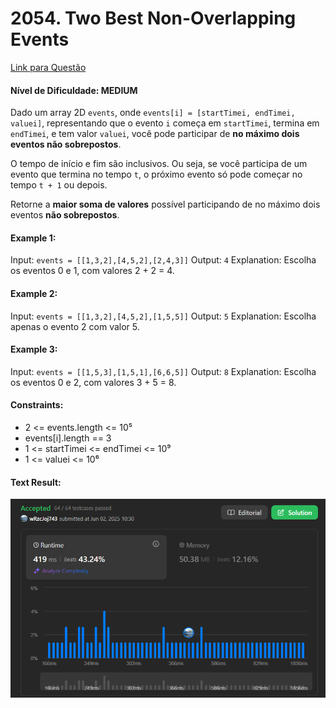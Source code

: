 # 2054. Two Best Non-Overlapping Events

[Link para Questão](https://leetcode.com/problems/two-best-non-overlapping-events/description/)

#### Nível de Dificuldade: MEDIUM

Dado um array 2D `events`, onde `events[i] = [startTimei, endTimei, valuei]`, representando que o evento `i` começa em `startTimei`, termina em `endTimei`, e tem valor `valuei`, você pode participar de **no máximo dois eventos não sobrepostos**.

O tempo de início e fim são inclusivos. Ou seja, se você participa de um evento que termina no tempo `t`, o próximo evento só pode começar no tempo `t + 1` ou depois.

Retorne a **maior soma de valores** possível participando de no máximo dois eventos **não sobrepostos**.

#### Example 1:

Input:
`events = [[1,3,2],[4,5,2],[2,4,3]]`
Output:
`4`
Explanation:
Escolha os eventos 0 e 1, com valores 2 + 2 = 4.

#### Example 2:

Input:
`events = [[1,3,2],[4,5,2],[1,5,5]]`
Output:
`5`
Explanation:
Escolha apenas o evento 2 com valor 5.

#### Example 3:

Input:
`events = [[1,5,3],[1,5,1],[6,6,5]]`
Output:
`8`
Explanation:
Escolha os eventos 0 e 2, com valores 3 + 5 = 8.

#### Constraints:

* 2 <= events.length <= 10⁵
* events\[i].length == 3
* 1 <= startTimei <= endTimei <= 10⁹
* 1 <= valuei <= 10⁶

#### Text Result:

![Submissions](imagens/Solução_3.png)


